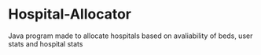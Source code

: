 # Hospital-Allocator
 Java program made to allocate hospitals based on avaliability of beds, user stats and hospital stats
